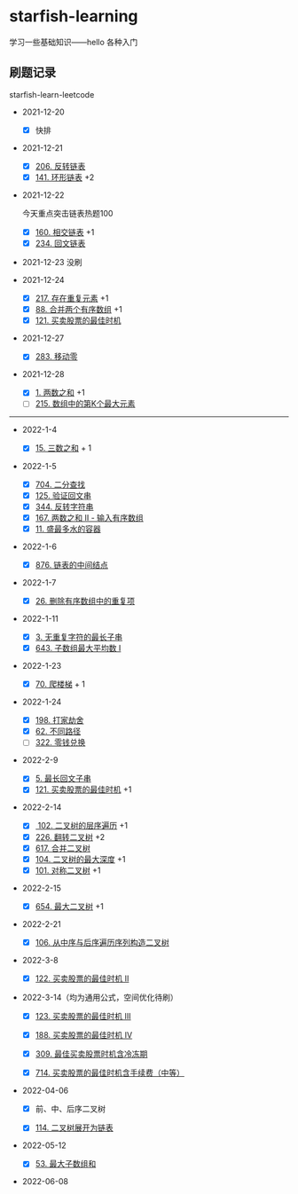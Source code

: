 # starfish-learning
学习一些基础知识——hello 各种入门

## 刷题记录
starfish-learn-leetcode

- 2021-12-20
  
  - [x] 快排  
  
- 2021-12-21
  
  - [x]  [206. 反转链表](https://leetcode-cn.com/problems/reverse-linked-list/)   
  - [x]  [141. 环形链表](https://leetcode-cn.com/problems/linked-list-cycle/) +2
  
- 2021-12-22

  今天重点突击链表热题100

  - [x] [160. 相交链表](https://leetcode-cn.com/problems/intersection-of-two-linked-lists/) +1
  - [x] [234. 回文链表](https://leetcode-cn.com/problems/palindrome-linked-list/)

- 2021-12-23  没刷
- 2021-12-24
  
  - [x] [217. 存在重复元素](https://leetcode-cn.com/problems/contains-duplicate/) +1
  - [x] [88. 合并两个有序数组](https://leetcode-cn.com/problems/merge-sorted-array/) +1
  - [x] [121. 买卖股票的最佳时机](https://leetcode-cn.com/problems/best-time-to-buy-and-sell-stock/)
  
- 2021-12-27
  
  - [x] [283. 移动零](https://leetcode-cn.com/problems/move-zeroes/)
  
- 2021-12-28
  
  - [x] [1. 两数之和](https://leetcode-cn.com/problems/two-sum/) +1
  - [ ] [215. 数组中的第K个最大元素](https://leetcode-cn.com/problems/kth-largest-element-in-an-array/)

------



- 2022-1-4
  - [x] [15. 三数之和](https://leetcode-cn.com/problems/3sum/) + 1
- 2022-1-5
  - [x] [704. 二分查找](https://leetcode-cn.com/problems/binary-search/)
  - [x] [125. 验证回文串](https://leetcode-cn.com/problems/valid-palindrome/)
  - [x] [344. 反转字符串](https://leetcode-cn.com/problems/reverse-string/)
  - [x] [167. 两数之和 II - 输入有序数组](https://leetcode-cn.com/problems/two-sum-ii-input-array-is-sorted/)
  - [x] [11. 盛最多水的容器](https://leetcode-cn.com/problems/container-with-most-water/)
- 2022-1-6
  - [x] [876. 链表的中间结点](https://leetcode-cn.com/problems/middle-of-the-linked-list/)
- 2022-1-7
  - [x] [26. 删除有序数组中的重复项](https://leetcode-cn.com/problems/remove-duplicates-from-sorted-array/)
- 2022-1-11
  - [x] [3. 无重复字符的最长子串](https://leetcode-cn.com/problems/longest-substring-without-repeating-characters/)
  - [x] [643. 子数组最大平均数 I](https://leetcode-cn.com/problems/maximum-average-subarray-i/)
- 2022-1-23
  - [x] [70. 爬楼梯](https://leetcode-cn.com/problems/climbing-stairs/) + 1
- 2022-1-24
  - [x] [198. 打家劫舍](https://leetcode-cn.com/problems/house-robber/)
  - [x] [62. 不同路径](https://leetcode-cn.com/problems/unique-paths/)
  - [ ] [322. 零钱兑换](https://leetcode-cn.com/problems/coin-change/)

- 2022-2-9
  - [x] [5. 最长回文子串](https://leetcode-cn.com/problems/longest-palindromic-substring/)
  - [x] [121. 买卖股票的最佳时机](https://leetcode-cn.com/problems/best-time-to-buy-and-sell-stock/) +1

- 2022-2-14
  - [x] [ 102. 二叉树的层序遍历](https://leetcode-cn.com/problems/binary-tree-level-order-traversal/) +1
  - [x] [226. 翻转二叉树](https://leetcode-cn.com/problems/invert-binary-tree/) +2
  - [x] [617. 合并二叉树](https://leetcode-cn.com/problems/merge-two-binary-trees/)
  - [x] [104. 二叉树的最大深度](https://leetcode-cn.com/problems/maximum-depth-of-binary-tree/) +1
  - [x] [101. 对称二叉树](https://leetcode-cn.com/problems/symmetric-tree/) +1

- 2022-2-15
  - [x] [654. 最大二叉树](https://leetcode-cn.com/problems/maximum-binary-tree/) +1



- 2022-2-21
  - [x] [106. 从中序与后序遍历序列构造二叉树](https://leetcode-cn.com/problems/construct-binary-tree-from-inorder-and-postorder-traversal/)



- 2022-3-8
  - [x] [122. 买卖股票的最佳时机 II](https://leetcode-cn.com/problems/best-time-to-buy-and-sell-stock-ii/)

- 2022-3-14（均为通用公式，空间优化待刷）
  - [x] [123. 买卖股票的最佳时机 III](https://leetcode-cn.com/problems/best-time-to-buy-and-sell-stock-iii/)
  - [x] [188. 买卖股票的最佳时机 IV](https://leetcode-cn.com/problems/best-time-to-buy-and-sell-stock-iv/)
  - [x] [309. 最佳买卖股票时机含冷冻期](https://leetcode-cn.com/problems/best-time-to-buy-and-sell-stock-with-cooldown/)
  - [x] [714. 买卖股票的最佳时机含手续费（中等）](https://leetcode-cn.com/problems/best-time-to-buy-and-sell-stock-with-transaction-fee/)



- 2022-04-06
  - [x] 前、中、后序二叉树
  - [x] [114. 二叉树展开为链表](https://leetcode-cn.com/problems/flatten-binary-tree-to-linked-list/)



- 2022-05-12

  - [x] [53. 最大子数组和](https://leetcode.cn/problems/maximum-subarray/)

    

- 2022-06-08

  
